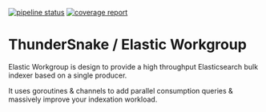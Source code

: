 [![pipeline status](https://gitlab.com/ThunderSnake/elastic-wg/badges/develop/pipeline.svg)](https://gitlab.com/ThunderSnake/thundersnake/commits/develop)
[![coverage report](https://gitlab.com/ThunderSnake/elastic-wg/badges/develop/coverage.svg)](https://gitlab.com/ThunderSnake/thundersnake/commits/develop)

# ThunderSnake / Elastic Workgroup

Elastic Workgroup is design to provide a high throughput Elasticsearch bulk indexer based on a single producer.

It uses goroutines & channels to add parallel consumption queries & massively improve your indexation workload. 